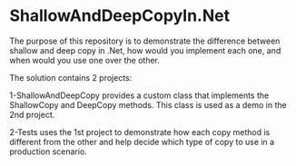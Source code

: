 # ShallowAndDeepCopyIn.Net
The purpose of this repository is to demonstrate the difference between shallow and deep copy in .Net, how would you implement each one, and when would you use one over the other.

The solution contains 2 projects:

1-ShallowAndDeepCopy provides a custom class that implements the ShallowCopy and DeepCopy methods. This class is used as a demo in the 2nd project.

2-Tests uses the 1st project to demonstrate how each copy method is different from the other and help decide which type of copy to use in a production scenario.
